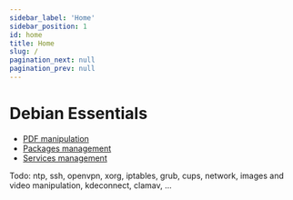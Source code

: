 ```yaml
---
sidebar_label: 'Home'
sidebar_position: 1
id: home
title: Home
slug: /
pagination_next: null
pagination_prev: null
---
```


# Debian Essentials


- [PDF manipulation](./pdf.md)
- [Packages management](./packages.md)
- [Services management](./services.md)

Todo: ntp, ssh, openvpn, xorg, iptables, grub, cups, network, images and video manipulation,
kdeconnect, clamav, ...